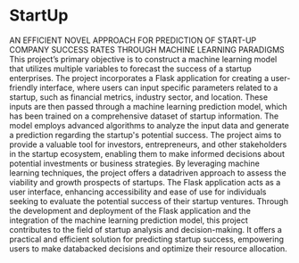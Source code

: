 # StartUp
AN EFFICIENT NOVEL APPROACH FOR PREDICTION OF START-UP COMPANY SUCCESS RATES THROUGH MACHINE LEARNING PARADIGMS
This project’s primary objective is to construct a machine learning model that utilizes multiple variables to forecast the success of a startup enterprises. The project incorporates a Flask application for creating a user-friendly interface, where users can input specific parameters related to a startup, such as financial metrics, industry sector, and location. These inputs are then passed through a machine learning prediction model, which has been trained on a comprehensive dataset of startup information. The model employs advanced algorithms to analyze the input data and generate a prediction regarding the startup's potential success. The project aims to provide a valuable tool for investors, entrepreneurs, and other stakeholders in the startup ecosystem, enabling them to make informed decisions about potential investments or business strategies. By leveraging machine learning techniques, the project offers a datadriven approach to assess the viability and growth prospects of startups. The Flask application acts as a user interface, enhancing accessibility and ease of use for individuals seeking to evaluate the potential success of their startup ventures. Through the development and deployment of the Flask application and the integration of the machine learning prediction model, this project contributes to the field of startup analysis and decision-making. It offers a practical and efficient solution for predicting startup success, empowering users to make databacked decisions and optimize their resource allocation.
